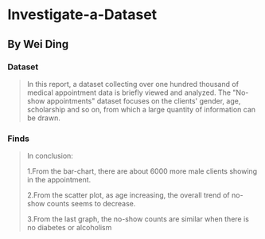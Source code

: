 # Investigate-a-Dataset
## By Wei Ding

### Dataset

>In this report, a dataset collecting over one hundred thousand of medical appointment data is briefly viewed and analyzed. The "No-show appointments" dataset focuses on the clients' gender, age, scholarship and so on, from which a large quantity of information can be drawn. 

### Finds

> In conclusion: 
>    
   >1.From the bar-chart, there are about 6000 more male clients showing in the appointment. 
>    
   >2.From the scatter plot, as age increasing, the overall trend of no-show counts seems to decrease.  
>    
   >3.From the last graph, the no-show counts are similar when there is no diabetes or alcoholism
